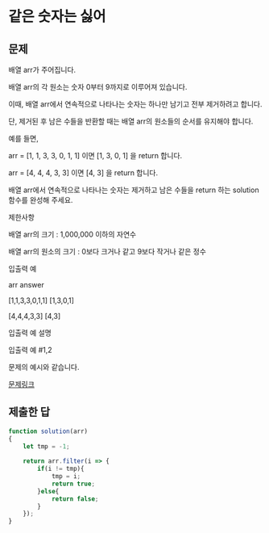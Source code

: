 # 같은 숫자는 싫어

## 문제


배열 arr가 주어집니다. 

배열 arr의 각 원소는 숫자 0부터 9까지로 이루어져 있습니다. 

이때, 배열 arr에서 연속적으로 나타나는 숫자는 하나만 남기고 전부 제거하려고 합니다. 

단, 제거된 후 남은 수들을 반환할 때는 배열 arr의 원소들의 순서를 유지해야 합니다. 

예를 들면,

arr = [1, 1, 3, 3, 0, 1, 1] 이면 [1, 3, 0, 1] 을 return 합니다.

arr = [4, 4, 4, 3, 3] 이면 [4, 3] 을 return 합니다.

배열 arr에서 연속적으로 나타나는 숫자는 제거하고 남은 수들을 return 하는 solution 함수를 완성해 주세요.

제한사항

배열 arr의 크기 : 1,000,000 이하의 자연수

배열 arr의 원소의 크기 : 0보다 크거나 같고 9보다 작거나 같은 정수

입출력 예

arr	answer

[1,1,3,3,0,1,1]	[1,3,0,1]

[4,4,4,3,3]	[4,3]

입출력 예 설명

입출력 예 #1,2

문제의 예시와 같습니다.

[문제링크](https://programmers.co.kr/learn/courses/30/lessons/12906)

## 제출한 답

```javascript
function solution(arr)
{
    let tmp = -1;
    
    return arr.filter(i => {
        if(i != tmp){
            tmp = i;
            return true;
        }else{
            return false;
        }
    });
}
```